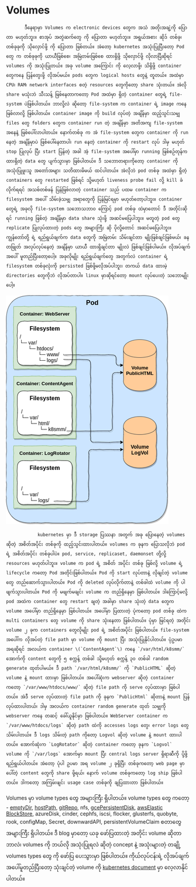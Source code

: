 # Volumes

           ဒီနေရာမှာ Volumes က electronic devices တွေက အသံ အတိုးအချဲ့ကို ပြောတာ မဟုတ်ဘူး။ စာအုပ် အတွဲဆက်တွေ ကို ပြောတာ မဟုတ်ဘူး။ အရွယ်အစား ဆိုဒ် တစ်ခု၊ တစ်ခုခုကို သိုလှောင်ဖို့ ကို ပြောတာ ဖြစ်တယ်။ အဲတော့ kubernetes အသုံးပြုပြီးတော့ Pod တွေ က တစ်ခုခုကို ယာယီဖြစ်စေ၊ အမြဲတမ်းဖြစ်စေ ထားရှိဖို့ သိုလှောင်ဖို့ လိုလာပြီဆိုရင် volumes ကို အသုံးပြုတယ်။ အခု volume အကြောင်း ကို လေ့လာဖို့၊ သိရှိဖို့ container တွေကနေ ပြန်တွေးဖို့ လိုအပ်မယ်။ pods တွေက logical hosts တွေနဲ့ တူတယ်။ အထဲမှာ CPU၊ RAM၊ network interfaces စတဲ့ resources တွေကိုတော့ share သုံးတယ်။ အဲလို share မသုံးဘဲ သီးသန့် ဖြစ်နေတာကတော့ Pod အထဲမှာ ရှိတဲ့ container တွေရဲ့ file-system ပဲဖြစ်ပါတယ်။ ဘာလို့လဲ ဆိုတော့ file-system က container ရဲ့ image ကနေ ဖြစ်လာလို့ ဖြစ်ပါတယ်။ container image ကို build လုပ်တဲ့ အချိန်မှာ ထည့်သွင်းသမျှ files တွေ folders တွေက container run တဲ့ အချိန်မှာ အတိအကျ file-system အနေနဲ့ ဖြစ်ပေါ်လာပါတယ်။ နောက်တစ်ခု က အဲ file-system တွေက container ကို run နေတဲ့ အချိန်မှာပဲ ဖြစ်ပေါ်နေတာပါ၊ run နေတဲ့ container ကို restart လုပ် ဒါမှ မဟုတ် stop ပြုလုပ် ပြီး start ပြန်တဲ့ အခါ အဲ့ file-system အပေါ်မှာ running ဖြစ်စဉ်တုန်က ထားရှိတဲ့ data တွေ ပျက်သွားမှာ ဖြစ်ပါတယ်။ ဒီ သဘောတရားကိုတော့ container ကို အသုံးပြုဖူးသူ အတော်အများ သတိထားမိမယ် ထင်ပါတယ်။ အဲလိုဘဲ pod တစ်ခု အထဲမှာ ရှိတဲ့ containers တွေ restarted ဖြစ်ရင် သို့မဟုတ် liveness probe fail လို့ kill ခံလိုက်ရရင် အသစ်တစ်ဖန် ပြန်ဖြစ်လာတဲ့ container သည် ပထမ container က filesystem အပေါ် သိမ်းခဲ့သမျှ အရာတွေကို ပြန်မြင်ရမှာ မဟုတ်တော့ပါဘူး။ container တွေရဲ့ အခုလို file-system သဘောသဘာ၀ ကြောင့် pod တစ်ခု ထဲမှာတောင် ဒီ အတိုင်းဆိုရင် running ဖြစ်တဲ့ အချိန်မှာ data share သုံးဖို့ အဆင်မပြေပါဘူး။ မတူတဲ့ pod တွေ replicate ပြုလုပ်ထားတဲ့ pods တွေ အများကြီး ဆို ပိုလို့တောင် အဆင်မပြေပါဘူး။ ကျွန်တော်တို့ ရဲ့ ရည်ရွယ်ချက်က data တွေကို အမြဲတမ်း သိမ်းချင်တာ မျိုးဖြစ်ချင်ဖြစ်မယ်၊ ခနတဖြုတ် အလုပ်လုပ်နေတဲ့ အချိန်မှာ ယာယီ ထားရှိချင်တာ မျိုးလဲ ဖြစ်ချင်ဖြစ်ပါမယ်။ လိုအပ်ချက် အပေါ် မူတည်ပြီးတော့ပေါ့။ အခုလိုမျိုး ရည်ရွယ်ချက်တွေ အတွက်လဲ container ရဲ့ filesystem တစ်ခုလုံးကို persisted ဖြစ်ဖို့မလိုအပ်ပါဘူး၊ တကယ် data ထားမဲ့ directories တွေကိုဘဲ လိုအပ်တာပါ။ linux မှာဆိုရင်တော့ mount လုပ်ပေးတဲ့ သဘောမျိုးပေါ့။

![Volume](../.gitbook/assets/volume.png)

                kubernetes မှာ ဒီ storage ပြဿနာ အတွက် အခု ပြောနေတဲ့ volumes ဆိုတဲ့ အစိတ်အပိုင်း တစ်ခုကို ထည့်သွင်းထားပါတယ်။ volumes က ခုနက ပြောသလိုဘဲ pod ရဲ့ အစိတ်အပိုင်း တစ်ခုပါပဲ။ pod, service, replicaset, daemonset တို့လို့ resources မဟုတ်ပါဘူး။ volume က pod ရဲ့ အစိတ် အပိုင်း တစ်ခု ဖြစ်လို့ volume ရဲ့ lifecycle ကတော့ Pod အတိုင်းဖြစ်ပါတယ်။ Pod ကို start လုပ်တာနဲ့ လိုချင်တဲ့ volume တွေ တည်ဆောက်သွားပါတယ်။ Pod ကို deleted လုပ်လိုက်တာနဲ့ တစ်ခါထဲ volume ကို ပါဖျက်သွားပါတယ်။ Pod ကို မဖျက်မချင်း volume က တည်ရှိနေမှာ ဖြစ်ပါတယ်။ ဒါကြောင့်မလို့ pod အထဲက container တွေ restart ချတဲ့ အခါမှာ share သုံးတဲ့ data တွေက volume အပေါ်မှာ တည်ရှိနေမှာ ဖြစ်ပါတယ်။ အပေါ်မှာ ပြထားတဲ့ ပုံကတော့ pod တစ်ခု ထဲက multi containers တွေ volume ကို share သုံးနေတာ ဖြစ်ပါတယ်။ ပုံမှာ မြင်ရတဲ့ အတိုင်း volume ၂ ခုက containers တွေလိုမျိုး pod ရဲ့ အစိတ်အပိုင်း ဖြစ်ပါတယ်။ file-system အပေါ်က လိုအပ်တဲ့ file path မှာ volume ကို mount ပြီး အသုံးပြုနိုင်ပါတယ်။ ပုံဥပမာ အရဆိုရင် အလယ်က container \(`ContentAgent`\) ကနေ `/var/html/k8smm/` အောက်ကို content တွေကို ၅ စက္ကန့် တစ်ခါ သို့မဟုတ် စက္ကန့် ၃၀ တစ်ခါ random generate ထုတ်ပါမယ်။ ဒီ path `/var/html/k8smm/` ကို `PublicHTML` ဆိုတဲ့ volume နဲ့ mount ထားမှာ ဖြစ်ပါတယ်။ အပေါ်ဆုံးက webserver ဆိုတဲ့ container ကတော့ `/var/www/htdocs/www/` ဆိုတဲ့ file path ကို serve လုပ်ထားမှာ ဖြစ်ပါတယ်။ အဲဒီ serve လုပ်ထားတဲ့ file path ကို ခုနက `PublicHtml` ဆိုတာနဲ့ mount ပြန်လုပ်ထားပါတယ်၊ ဒါမှ အလယ်က container random generate ထုတ် သမျှကို webserver ကနေ တဆင့် ခေါ်ယူနိုင်မှာ ဖြစ်ပါတယ်။ WebServer container က `/var/www/htdocs/logs` ဆိုတဲ့ path ထဲကို accesses logs တွေ၊ error logs တွေ သိမ်းပါတယ်။ ဒီ logs သိမ်းတဲ့ path ကိုတော့ Logvol ဆိုတဲ့ volume နဲ့ mount ထားပါတယ်။ အောက်ဆုံးက `LogRotator` ဆိုတဲ့ container ကတော့ ခုနက `Logvol` volume ကို `/var/logs` အောက်မှာ mount ပြီး central logs server ရှိရာဆီကို ပို့ဖို့ ရည်ရွယ်ပါတယ်။ အဲတော့ ပုံပါ ဥပမာ အရ volume ၂ ခုရှိပြီး တစ်ခုကတော့ web page မှာ ပေါ်တဲ့ content တွေကို share ဖို့ရယ်၊ နောက် volume တစ်ခုကတော့ log ship ဖြစ်ပါတယ်။ ဒါကတော့ အကြမ်းဖျင်း usage case တစ်ခုကို ချပြထားတာ ဖြစ်ပါတယ်။

 Volumes မှာ volume types တွေ အများကြီး ရှိပါတယ်။ volume types တွေ ကတော့ - [emptyDir](https://blog.k8smm.org/volumes/emptydir), [hostPath](https://blog.k8smm.org/volumes/hostpath), [gitRepo](https://blog.k8smm.org/volumes/gitrepo), nfs, [gcePersistentDisk](https://blog.k8smm.org/volumes/gce-persistent-disk), [awsElastic BlockStore](https://blog.k8smm.org/volumes/aws-elastic-blockstore), azureDisk, cinder, cephfs, iscsi, flocker, glusterfs, quobyte, rook, configMap, Secret, downwardAPI, persistentVolumeClaim စတာတွေ အများကြီး ရှိပါတယ်။ ဒီ blog မှာတော့ ယခု ဖော်ပြထားတဲ့ အတိုင်း volume ဆိုတာ ဘာလဲ၊ volumes ကို ဘယ်လို အသုံးပြုရလဲ ဆိုတဲ့ concept နဲ့ အသုံးများတဲ့ တချို့ volumes types တွေ ကို ဖော်ပြ ပေးသွားမှာ ဖြစ်ပါတယ်။ ကိုယ်လုပ်ငန်းရဲ့ လိုအပ်ချက် အပေါ်မူတည်ပြီးတော့ သုံးချင်တဲ့ volume ကို [kubernetes document](https://kubernetes.io/docs/concepts/storage/volumes/#types-of-volumes) မှာ လေ့လာနိုင်ပါတယ်။ 

